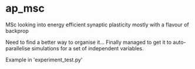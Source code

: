 # ap_msc
MSc looking into energy efficient synaptic plasticity mostly with a flavour of backprop 

Need to find a better way to organise it...
Finally managed to get it to auto-parallelise simulations for a set of independent variables.

Example in 'experiment_test.py'
